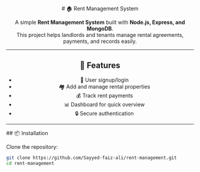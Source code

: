 <div align="center">
  # 🏠 Rent Management System

A simple **Rent Management System** built with **Node.js, Express, and MongoDB**.  
This project helps landlords and tenants manage rental agreements, payments, and records easily.

---

## 🚀 Features
- 👤 User signup/login  
- 🏘️ Add and manage rental properties  
- 💰 Track rent payments  
- 📊 Dashboard for quick overview  
- 🔒 Secure authentication  

---

</div>
## 📦 Installation

Clone the repository:
```bash
git clone https://github.com/Sayyed-faiz-ali/rent-management.git
cd rent-management




